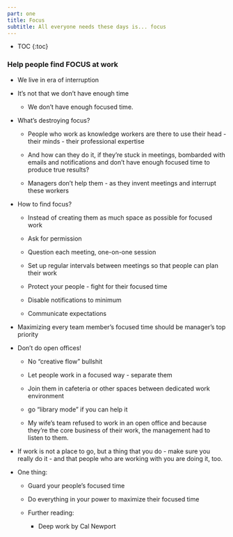 ```yaml
---
part: one
title: Focus
subtitle: All everyone needs these days is... focus
---
```


* TOC
{:toc}

### Help people find FOCUS at work

- We live in era of interruption

- It’s not that we don’t have enough time

	- We don’t have enough focused time.

- What’s destroying focus?

	- People who work as knowledge workers are there to use their head - their minds - their professional expertise

	- And how can they do it, if they’re stuck in meetings, bombarded with emails and notifications and don’t have enough focused time to produce true results?

	- Managers don’t help them - as they invent meetings and interrupt these workers

- How to find focus?

	- Instead of creating them as much space as possible for focused work

	- Ask for permission

	- Question each meeting, one-on-one session

	- Set up regular intervals between meetings so that people can plan their work

	- Protect your people - fight for their focused time

	- Disable notifications to minimum

	- Communicate expectations

- Maximizing every team member’s focused time should be manager’s top priority

- Don’t do open offices!

	- No “creative flow” bullshit

	- Let people work in a focused way - separate them

	- Join them in cafeteria or other spaces between dedicated work environment

	- go “library mode” if you can help it

	- My wife’s team refused to work in an open office and because they’re the core business of their work, the management had to listen to them.

- If work is not a place to go, but a thing that you do - make sure you really do it - and that people who are working with you are doing it, too.

- One thing:

	- Guard your people’s focused time

	- Do everything in your power to maximize their focused time

	- Further reading:

		- Deep work by Cal Newport
